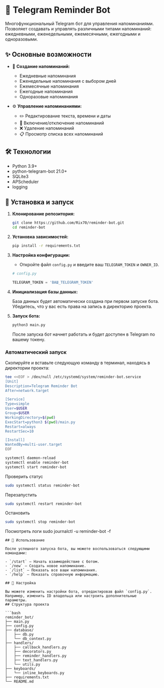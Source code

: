 # 🤖 Telegram Reminder Bot

Многофункциональный Telegram бот для управления напоминаниями. Позволяет создавать и управлять различными типами напоминаний: ежедневными, еженедельными, ежемесячными, ежегодными и одноразовыми.

## ✨ Основные возможности

- 📝 **Создание напоминаний:**
  - Ежедневные напоминания
  - Еженедельные напоминания с выбором дней
  - Ежемесячные напоминания
  - Ежегодные напоминания
  - Одноразовые напоминания

- ⚙️ **Управление напоминаниями:**
  - ✏️ Редактирование текста, времени и даты
  - 🔕 Включение/отключение напоминаний
  - ❌ Удаление напоминаний
  - 📋 Просмотр списка всех напоминаний

## 🛠 Технологии

- Python 3.9+
- python-telegram-bot 21.0+
- SQLite3
- APScheduler
- logging

## 🚀 Установка и запуск

1. **Клонирование репозитория:**

    ```bash
    git clone https://github.com/Rix70/reminder-bot.git
    cd reminder-bot
    ```

2. **Установка зависимостей:**

    ```bash
    pip install -r requirements.txt
    ```

3. **Настройка конфигурации:**

    - Откройте файл `config.py` и введите ваш `TELEGRAM_TOKEN` и `OWNER_ID`.

    ```python
    # config.py

    TELEGRAM_TOKEN = 'ВАШ_TELEGRAM_TOKEN'
    ```

4. **Инициализация базы данных:**

    База данных будет автоматически создана при первом запуске бота. Убедитесь, что у вас есть права на запись в директорию проекта.

5. **Запуск бота:**

    ```bash
    python3 main.py
    ```

    После запуска бот начнет работать и будет доступен в Telegram по вашему токену.

### Автоматический запуск
Скопируйте и вставьте следующую команду в терминал, находясь в директории проекта:

```bash
tee <<EOF > /dev/null /etc/systemd/system/reminder-bot.service
[Unit]
Description=Telegram Reminder Bot
After=network.target

[Service]
Type=simple
User=$USER
Group=$USER
WorkingDirectory=$(pwd)
ExecStart=python3 $(pwd)/main.py
Restart=always
RestartSec=10

[Install]
WantedBy=multi-user.target
EOF
```
```bash
systemctl daemon-reload
systemctl enable reminder-bot
systemctl start reminder-bot
```
Проверить статус
```bash
sudo systemctl status reminder-bot
```
Перезапустить
```bash
sudo systemctl restart reminder-bot
```
Остановить
```bash
sudo systemctl stop reminder-bot
```
Посмотреть логи
sudo journalctl -u reminder-bot -f
```
## 🎯 Использование

После успешного запуска бота, вы можете воспользоваться следующими командами:

- `/start` — Начать взаимодействие с ботом.
- `/new` — Создать новое напоминание.
- `/list` — Показать все ваши напоминания.
- `/help` — Показать справочную информацию.

## 🔧 Настройка

Вы можете изменить настройки бота, отредактировав файл `config.py`. Например, изменить ID владельца или настроить дополнительные параметры.
## Структура проекта

```bash
reminder_bot/
├── main.py
├── config.py
├── database/
│   ├── db.py
│   └── db_context.py
├── handlers/
│   ├── callback_handlers.py
│   ├── decorators.py
│   ├── reminder_handlers.py
│   ├── text_handlers.py
│   └── utils.py
├── keyboards/
│   └── inline_keyboards.py
├── requirements.txt
└── README.md
```






